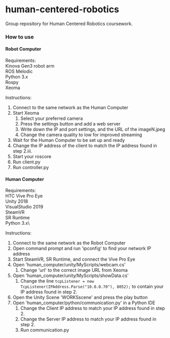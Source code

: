 # human-centered-robotics
Group repository for Human Centered Robotics coursework.

### How to use
#### Robot Computer
Requirements:\
Kinova Gen3 robot arm\
ROS Melodic\
Python 3.x\
Rospy\
Xeoma

Instructions:
1. Connect to the same network as the Human Computer
2. Start Xeoma
    1. Select your preferred camera
    2. Press the settings button and add a web server
    3. Write down the IP and port settings, and the URL of the imageN.jpeg
    4. Change the camera quality to low for improved streaming
3. Wait for the Human Computer to be set up and ready
4. Change the IP address of the client to match the IP address found in step 2.iii.
5. Start your roscore
6. Run client.py
7. Run controller.py

#### Human Computer
Requirements:\
HTC Vive Pro Eye\
Unity 2018\
VisualStudio 2019\
SteamVR\
SR Runtime\
Python 3.x\

Instructions:
1. Connect to the same network as the Robot Computer
2. Open command prompt and run 'ipconfig' to find your network IP address
3. Start SteamVR, SR Runtime, and connect the Vive Pro Eye
4. Open 'human_computer/unity/MyScripts/webcam.cs'
    1. Change 'url' to the correct image URL from Xeoma
5. Open 'human_computer/unity/MyScripts/showData.cs'
    1. Change the line `tcpListener = new TcpListener(IPAddress.Parse("10.0.0.70"), 8052);`
    to contain your IP address found in step 2.
6. Open the Unity Scene 'WORKSscene' and press the play button
7. Open 'human_computer/python/communication.py' in a Python IDE
    1. Change the Client IP address to match your IP address found in step 2.
    2. Change the Server IP address to match your IP address found in step 2.
    3. Run communication.py
